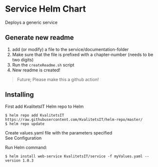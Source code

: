 # Service Helm Chart
Deploys a generic service

## Generate new readme
1. add (or modify) a file to the service/documentation-folder
1. Make sure that the file is prefixed with a chapter-number (needs to be two digits)
1. Run the `createReadme.sh` script
1. New readme is created!

> Future; Please make this a github action!

## Installing
First add KvalitetsIT Helm repo to Helm
```console
$ helm repo add KvalitetsIT https://raw.githubusercontent.com/KvalitetsIT/helm-repo/master/
$ helm repo update
```

Create values.yaml file with the parameters specified  
See Configuration

Run Helm command:  
```console
$ helm install web-service KvalitetsIT/service -f myValues.yaml --version 1.0.3
```
